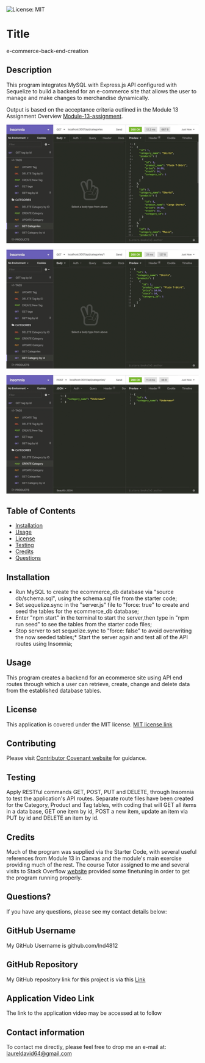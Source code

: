

![License: MIT](https://img.shields.io/badge/License-MIT-yellow.svg)

# Title

e-commerce-back-end-creation

## Description

This program integrates MySQL with Express.js API configured with Sequelize to build a backend for an e-commerce site that allows the user to manage and make changes to merchandise dynamically.

Output is based on the acceptance criteria outlined in the Module 13 Assignment Overview [Module-13-assignment](https://courses.bootcampspot.com/courses/1181/assignments/23361?module_item_id=464776).

![1st animation](assets/13-orm-homework-demo-01.gif)

![2nd animation](assets/13-orm-homework-demo-02.gif)

![3rd animation](assets/13-orm-homework-demo-03.gif)

## Table of Contents

* [Installation](#installation)
* [Usage](#usage)
* [License](#license)
* [Testing](#testing)
* [Credits](#credits)
* [Questions](#questions)

## Installation

* Run MySQL to create the ecommerce_db database via "source db/schema.sql", using the schema.sql file from the starter code;
* Set sequelize.sync in the "server.js" file to "force: true" to create and seed the tables for the ecommerce_db database;
* Enter "npm start" in the terminal to start the server,then type in "npm run seed" to see the tables from the starter code files;
* Stop server to set sequelize.sync to "force: false" to avoid overwriting the now seeded tables;* Start the server again and test all of the API routes using Insomnia;

## Usage

This program creates a backend for an ecommerce site using API end routes through which a user can retrieve, create, change and delete data from the established database tables.

## License

This application is covered under the MIT license.  [MIT license link](https://choosealicense.com/licenses/mit/)

## Contributing

Please visit [Contributor Covenant website](https://contributor-covenant.org) for guidance.

## Testing

Apply RESTful commands GET, POST, PUT and DELETE, through Insomnia to test the application's API routes. Separate route files have been created for the Category, Product and Tag tables, with coding that will GET all items in a data base, GET one item by id, POST a new item, update an item via PUT by id and DELETE an item by id.

## Credits

Much of the program was supplied via the Starter Code, with several useful references from Module 13 in Canvas and the module's main exercise providing much of the rest. The course Tutor assigned to me and several visits to Stack Overflow [website](https://stackoverflow.com) provided some finetuning in order to get the program running properly.

## Questions?

If you have any questions, please see my contact details below:

## GitHub Username

My GitHub Username is github.com/lnd4812

## GitHub Repository

My GitHub repository link for this project is via this [Link](https://github.com/lnd4812/e-commerce-backend-creation)

## Application Video Link

The link to the application video may be accessed at to follow

## Contact information

To contact me directly, please feel free to drop me an e-mail at: <a hef="mailto:laureldavid64@gmail.com">laureldavid64@gmail.com</a>
